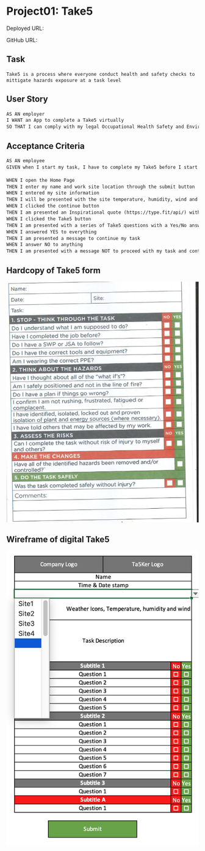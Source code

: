 # Project01: Take5

Deployed URL:

GitHub URL: 

## Task
```
Take5 is a process where everyone conduct health and safety checks to mittigate hazards exposure at a task level

```

## User Story

```md
AS AN employer
I WANT an App to complete a Take5 virtually
SO THAT I can comply with my legal Occupational Health Safety and Environment (OHSE) responsibility
```

## Acceptance Criteria

```md
AS AN employee
GIVEN when I start my task, I have to complete my Take5 before I start my task

WHEN I open the Home Page
THEN I enter my name and work site location through the submit button
WHEN I entered my site information
THEN I will be presented with the site temperature, humidity, wind and weather condition (https://openweathermap.org/) and continue button
WHEN I clicked the continue button
THEN I am presented an Inspirational quote (https://type.fit/api/) with a Take5 button
WHEN I clicked the Take5 button
THEN I am presented with a series of Take5 questions with a Yes/No answer
WHEN I answered YES to everything
THEN I am presented a message to continue my task
WHEN I answer NO to anything
THEN I am presented with a message NOT to proceed with my task and contact my supervisor
```

## Hardcopy of Take5 form

![Take5 Hardcopy](./Assets/Images/01take5.png)

## Wireframe of digital Take5

![Take5 Wireframe](./Assets/Images/02wireFrame.png)